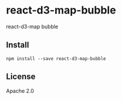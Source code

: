 # react-d3-map-bubble

react-d3-map bubble

## Install

```
npm install --save react-d3-map-bubble
```

## License

Apache 2.0
